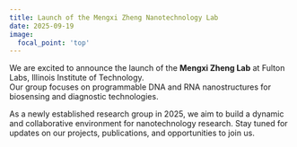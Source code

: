 ```yaml
---
title: Launch of the Mengxi Zheng Nanotechnology Lab
date: 2025-09-19
image:
  focal_point: 'top'
---
```


We are excited to announce the launch of the **Mengxi Zheng Lab** at Fulton Labs, Illinois Institute of Technology.  
Our group focuses on programmable DNA and RNA nanostructures for biosensing and diagnostic technologies.  

<!--more-->

As a newly established research group in 2025, we aim to build a dynamic and collaborative environment for nanotechnology research. Stay tuned for updates on our projects, publications, and opportunities to join us.
